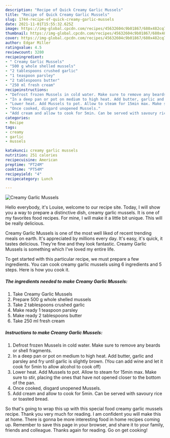 ```yaml
---
description: "Recipe of Quick Creamy Garlic Mussels"
title: "Recipe of Quick Creamy Garlic Mussels"
slug: 1744-recipe-of-quick-creamy-garlic-mussels
date: 2021-11-01T15:55:32.625Z
image: https://img-global.cpcdn.com/recipes/45632604c9b01867/680x482cq70/creamy-garlic-mussels-recipe-main-photo.jpg
thumbnail: https://img-global.cpcdn.com/recipes/45632604c9b01867/680x482cq70/creamy-garlic-mussels-recipe-main-photo.jpg
cover: https://img-global.cpcdn.com/recipes/45632604c9b01867/680x482cq70/creamy-garlic-mussels-recipe-main-photo.jpg
author: Edgar Miller
ratingvalue: 4.5
reviewcount: 3280
recipeingredient:
- " Creamy Garlic Mussels"
- "500 g whole shelled mussels"
- "2 tablespoons crushed garlic"
- "1 teaspoon parsley"
- "2 tablespoons butter"
- "250 ml fresh cream"
recipeinstructions:
- "Defrost frozen Mussels in cold water. Make sure to remove any beards or shell fragments."
- "In a deep pan or pot on medium to high heat. Add butter, garlic and parsley and fry until garlic is slightly brown. (You can add wine and let it cook for 5min to allow alcohol to cook off)"
- "Lower heat. Add Mussels to pot. Allow to steam for 15min max. Make sure to stir, placing the ones that have not opened closer to the bottom of the pan."
- "Once cooked, disgard unopened Mussels."
- "Add cream and allow to cook for 5min. Can be served with savoury rice or toasted bread."
categories:
- Recipe
tags:
- creamy
- garlic
- mussels

katakunci: creamy garlic mussels 
nutrition: 251 calories
recipecuisine: American
preptime: "PT24M"
cooktime: "PT54M"
recipeyield: "4"
recipecategory: Lunch

---
```



![Creamy Garlic Mussels](https://img-global.cpcdn.com/recipes/45632604c9b01867/680x482cq70/creamy-garlic-mussels-recipe-main-photo.jpg)

Hello everybody, it's Louise, welcome to our recipe site. Today, I will show you a way to prepare a distinctive dish, creamy garlic mussels. It is one of my favorites food recipes. For mine, I will make it a little bit unique. This will be really delicious.

Creamy Garlic Mussels is one of the most well liked of recent trending meals on earth. It's appreciated by millions every day. It's easy, it's quick, it tastes delicious. They're fine and they look fantastic. Creamy Garlic Mussels is something which I've loved my entire life.




To get started with this particular recipe, we must prepare a few ingredients. You can cook creamy garlic mussels using 6 ingredients and 5 steps. Here is how you cook it.

<!--inarticleads1-->

##### The ingredients needed to make Creamy Garlic Mussels:

1. Take  Creamy Garlic Mussels
1. Prepare 500 g whole shelled mussels
1. Take 2 tablespoons crushed garlic
1. Make ready 1 teaspoon parsley
1. Make ready 2 tablespoons butter
1. Take 250 ml fresh cream




<!--inarticleads2-->

##### Instructions to make Creamy Garlic Mussels:

1. Defrost frozen Mussels in cold water. Make sure to remove any beards or shell fragments.
1. In a deep pan or pot on medium to high heat. Add butter, garlic and parsley and fry until garlic is slightly brown. (You can add wine and let it cook for 5min to allow alcohol to cook off)
1. Lower heat. Add Mussels to pot. Allow to steam for 15min max. Make sure to stir, placing the ones that have not opened closer to the bottom of the pan.
1. Once cooked, disgard unopened Mussels.
1. Add cream and allow to cook for 5min. Can be served with savoury rice or toasted bread.




So that's going to wrap this up with this special food creamy garlic mussels recipe. Thank you very much for reading. I am confident you will make this at home. There is gonna be more interesting food in home recipes coming up. Remember to save this page in your browser, and share it to your family, friends and colleague. Thanks again for reading. Go on get cooking!
